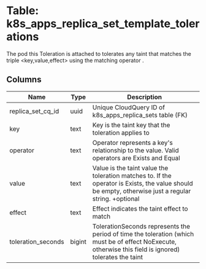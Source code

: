 
# Table: k8s_apps_replica_set_template_tolerations
The pod this Toleration is attached to tolerates any taint that matches the triple <key,value,effect> using the matching operator <operator>.
## Columns
| Name        | Type           | Description  |
| ------------- | ------------- | -----  |
|replica_set_cq_id|uuid|Unique CloudQuery ID of k8s_apps_replica_sets table (FK)|
|key|text|Key is the taint key that the toleration applies to|
|operator|text|Operator represents a key's relationship to the value. Valid operators are Exists and Equal|
|value|text|Value is the taint value the toleration matches to. If the operator is Exists, the value should be empty, otherwise just a regular string. +optional|
|effect|text|Effect indicates the taint effect to match|
|toleration_seconds|bigint|TolerationSeconds represents the period of time the toleration (which must be of effect NoExecute, otherwise this field is ignored) tolerates the taint|
